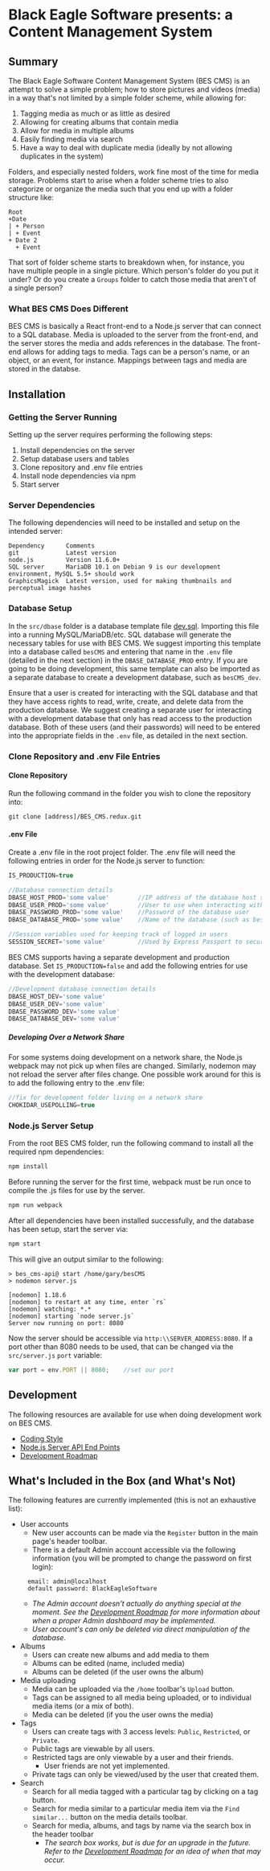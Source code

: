 # Black Eagle Software presents: a Content Management System

## Summary
The Black Eagle Software Content Management System (BES CMS) is an attempt to solve a simple problem; how to store pictures and videos (media) in a way that's not limited by a simple folder scheme, while allowing for:

1. Tagging media as much or as little as desired
2. Allowing for creating albums that contain media
3. Allow for media in multiple albums
4. Easily finding media via search
5. Have a way to deal with duplicate media (ideally by not allowing duplicates in the system)

Folders, and especially nested folders, work fine most of the time for media storage.  Problems start to arise when a folder scheme tries to also categorize or organize the media such that you end up with a folder structure like:
```
Root
+Date
| + Person
| + Event
+ Date 2
  + Event
```
That sort of folder scheme starts to breakdown when, for instance, you have multiple people in a single picture.  Which person's folder do you put it under? Or do you create a `Groups` folder to catch those media that aren't of a single person?

### What BES CMS Does Different
BES CMS is basically a React front-end to a Node.js server that can connect to a SQL database.  Media is uploaded to the server from the front-end, and the server stores the media and adds references in the database.  The front-end allows for adding tags to media.  Tags can be a person's name, or an object, or an event, for instance.  Mappings between tags and media are stored in the databse.

## Installation
### Getting the Server Running
Setting up the server requires performing the following steps:
1. Install dependencies on the server
2. Setup database users and tables
3. Clone repository and .env file entries
4. Install node dependencies via npm
5. Start server

### Server Dependencies
The following dependencies will need to be installed and setup on the intended server:
```
Dependency      Comments
git             Latest version
node.js         Version 11.6.0+
SQL server      MariaDB 10.1 on Debian 9 is our development environment, MySQL 5.5+ should work
GraphicsMagick  Latest version, used for making thumbnails and perceptual image hashes
```

### Database Setup
In the `src/dbase` folder is a database template file [dev.sql](src/dbase/dev.sql "dev.sql").  Importing this file into a running MySQL/MariaDB/etc. SQL database will generate the necessary tables for use with BES CMS.  We suggest importing this template into a database called `besCMS` and entering that name in the `.env` file (detailed in the next section) in the `DBASE_DATABASE_PROD` entry.  If you are going to be doing development, this same template can also be imported as a separate database to create a development database, such as `besCMS_dev`.  

Ensure that a user is created for interacting with the SQL database and that they have access rights to read, write, create, and delete data from the production database.  We suggest creating a separate user for interacting with a development database that only has read access to the production database.  Both of these users (and their passwords) will need to be entered into the appropriate fields in the `.env` file, as detailed in the next section.

### Clone Repository and .env File Entries
#### Clone Repository
Run the following command in the folder you wish to clone the repository into:
```
git clone [address]/BES_CMS.redux.git
```

#### .env File
Create a .env file in the root project folder.  The .env file will need the following entries in order for the Node.js server to function:
```javascript
IS_PRODUCTION=true

//Database connection details
DBASE_HOST_PROD='some value'        //IP address of the database host system
DBASE_USER_PROD='some value'        //User to use when interacting with the database
DBASE_PASSWORD_PROD='some value'    //Password of the database user
DBASE_DATABASE_PROD='some value'    //Name of the database (such as besCMS)

//Session variables used for keeping track of logged in users
SESSION_SECRET='some value'         //Used by Express Passport to secure session data 
```

BES CMS supports having a separate development and production database.  Set `IS_PRODUCTION=false` and add the following entries for use with the development database:
```javascript
//Development database connection details
DBASE_HOST_DEV='some value'
DBASE_USER_DEV='some value'
DBASE_PASSWORD_DEV='some value'
DBASE_DATABASE_DEV='some value'
```
##### Developing Over a Network Share
For some systems doing development on a network share, the Node.js webpack may not pick up when files are changed.  Similarly, nodemon may not reload the server after files change.  One possible work around for this is to add the following entry to the .env file:
```javascript
//fix for development folder living on a network share
CHOKIDAR_USEPOLLING=true
```

### Node.js  Server Setup
From the root BES CMS folder, run the following command to install all the required npm dependencies:
```javascript
npm install
```
Before running the server for the first time, webpack must be run once to compile the .js files for use by the server.
```javascript
npm run webpack
```
After all dependencies have been installed successfully, and the database has been setup, start the server via:
```javascript
npm start
```
This will give an output similar to the following:
```
> bes_cms-api@ start /home/gary/besCMS
> nodemon server.js

[nodemon] 1.18.6
[nodemon] to restart at any time, enter `rs`
[nodemon] watching: *.*
[nodemon] starting `node server.js`
Server now running on port: 8080
```
Now the server should be accessible via `http:\\SERVER_ADDRESS:8080`.  If a port other than 8080 needs to be used, that can be changed via the `src/server.js` `port` variable:
```javascript
var port = env.PORT || 8080;    //set our port
```

## Development
The following resources are available for use when doing development work on BES CMS.
* [Coding Style](CODING-STYLE.MD "CODING-STYLE.MD")
* [Node.js Server API End Points](API.md "API.md")
* [Development Roadmap](DEV-ROADMAP.md "DEV-ROADMAP.md")

## What's Included in the Box (and What's Not)
The following features are currently implemented (this is not an exhaustive list):
* User accounts
  * New user accounts can be made via the `Register` button in the main page's header toolbar.
  * There is a default Admin account accessible via the following information (you will be prompted to change the password on first login):
  ```
    email: admin@localhost
    default password: BlackEagleSoftware
  ```    
  * *The Admin account doesn't actually do anything special at the moment.  See the [Development Roadmap](DEV-ROADMAP.md "DEV-ROADMAP.md") for more information about when a proper Admin dashboard may be implemented.*
  * *User account's can only be deleted via direct manipulation of the database.*
* Albums
  * Users can create new albums and add media to them
  * Albums can be edited (name, included media)
  * Albums can be deleted (if the user owns the album)
* Media uploading
  * Media can be uploaded via the `/home` toolbar's `Upload` button.
  * Tags can be assigned to all media being uploaded, or to individual media items (or a mix of both).
  * Media can be deleted (if you the user owns the media)
* Tags
  * Users can create tags with 3 access levels: `Public`, `Restricted`, or `Private`.
  * Public tags are viewable by all users.
  * Restricted tags are only viewable by a user and their friends.
    * User friends are not yet implemented.
  * Private tags can only be viewed/used by the user that created them.
* Search
  * Search for all media tagged with a particular tag by clicking on a tag button.
  * Search for media similar to a particular media item via the `Find similar...` button on the media details toolbar.
  * Search for media, albums, and tags by name via the search box in the header toolbar
    * *The search box works, but is due for an upgrade in the future.  Refer to the [Development Roadmap](DEV-ROADMAP.md "DEV-ROADMAP.md") for an idea of when that may occur.*

